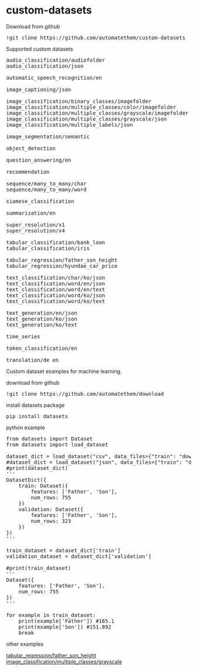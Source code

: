 # custom-datasets

Download from github
<pre>
!git clone https://github.com/automatethem/custom-datasets
</pre>

Supported custom datasets

<pre>
audio_classification/audiofolder
audio_classification/json

automatic_speech_recognition/en

image_captioning/json

image_classification/binary_classes/imagefolder
image_classification/multiple_classes/color/imagefolder
image_classification/multiple_classes/grayscale/imagefolder
image_classification/multiple_classes/grayscale/json
image_classification/multiple_labels/json

image_segmentation/semantic

object_detection

question_answering/en

recommendation

sequence/many_to_many/char
sequence/many_to_many/word

siamese_classification

summarization/en

super_resolution/x1
super_resolution/x4

tabular_classification/bank_loan
tabular_classification/iris

tabular_regression/father_son_height
tabular_regression/hyundae_car_price

text_classification/char/ko/json
text_classification/word/en/json
text_classification/word/en/text
text_classification/word/ko/json
text_classification/word/ko/text

text_generation/en/json
text_generation/ko/json
text_generation/ko/text

time_series

token_classification/en

translation/de_en
</pre>

Custom dataset examples for machine learning.

download from github
<pre>
!git clone https://github.com/automatethem/download
</pre>

install datasets package
<pre>
pip install datasets
</pre>

python example
<pre>
from datasets import Dataset
from datasets import load_dataset

dataset_dict = load_dataset("csv", data_files={"train": "download/tabular_regression/father_son_height/train.csv", "validation": "download/tabular_regression/father_son_height/validation.csv"})
#dataset_dict = load_dataset("json", data_files={"train": "download/tabular_regression/father_son_height/train.json", "validation": "download/tabular_regression/father_son_height/validation.json"})
#print(dataset_dict)
'''
DatasetDict({
    train: Dataset({
        features: ['Father', 'Son'],
        num_rows: 755
    })
    validation: Dataset({
        features: ['Father', 'Son'],
        num_rows: 323
    })
})
'''

train_dataset = dataset_dict['train']
validation_dataset = dataset_dict['validation']

#print(train_dataset)
'''
Dataset({
    features: ['Father', 'Son'],
    num_rows: 755
})
'''

for example in train_dataset:
    print(example['Father']) #165.1
    print(example['Son']) #151.892
    break
</pre>

other examples

<a href="https://github.com/automatethem/download/tree/main/tabular_regression/father_son_height">tabular_regression/father_son_height</a><br>
<a href="https://github.com/automatethem/download/tree/main/image_classification/multiple_classes/grayscale">image_classification/multiple_classes/grayscale</a>



